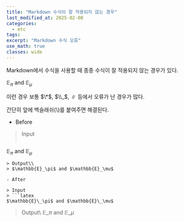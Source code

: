 ```yaml
---
title: "Markdown 수식이 잘 적용되지 않는 경우"
last_modified_at: 2025-02-08
categories:
  - etc
tags:
excerpt: "Markdown 수식 오류"
use_math: true
classes: wide
---
```


Markdown에서 수식을 사용할 때 종종 수식이 잘 적용되지 않는 경우가 있다.

$\mathbb{E}_\pi$ and $\mathbb{E}_\mu$

이런 경우 보통 $\*$, $\\_$, $\|$ 등에서 오류가 난 경우가 많다.

간단히 앞에 백슬래쉬(\\)를 붙여주면 해결된다.

- Before

> Input
> ```latex
$\mathbb{E}_\pi$ and $\mathbb{E}_\mu$
```
> Output\\
> $\mathbb{E}_\pi$ and $\mathbb{E}_\mu$

- After

> Input
> ```latex
$\mathbb{E}\_\pi$ and $\mathbb{E}\_\mu$
```
> Output\\
> $\mathbb{E}\_\pi$ and $\mathbb{E}\_\mu$